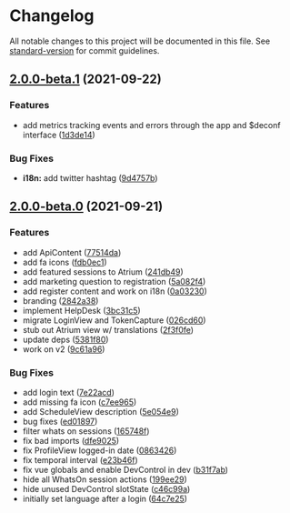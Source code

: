 # Changelog

All notable changes to this project will be documented in this file. See [standard-version](https://github.com/conventional-changelog/standard-version) for commit guidelines.

## [2.0.0-beta.1](https://github.com/digitalinteraction/climatered-client/compare/v2.0.0-beta.0...v2.0.0-beta.1) (2021-09-22)


### Features

* add metrics tracking events and errors through the app and $deconf interface ([1d3de14](https://github.com/digitalinteraction/climatered-client/commit/1d3de143e4d13928afaa069910a7228024737068))


### Bug Fixes

* **i18n:** add twitter hashtag ([9d4757b](https://github.com/digitalinteraction/climatered-client/commit/9d4757bd9a9450ccc2cd98925d9896bc03f3362c))

## [2.0.0-beta.0](https://github.com/digitalinteraction/climatered-client/compare/v1.2.0...v2.0.0-beta.0) (2021-09-21)


### Features

* add ApiContent ([77514da](https://github.com/digitalinteraction/climatered-client/commit/77514dabfa1f73b61d2692fc20efa9ac20e05d3e))
* add fa icons ([fdb0ec1](https://github.com/digitalinteraction/climatered-client/commit/fdb0ec1d5df833e458fcb40c2044bafb760def54))
* add featured sessions to Atrium ([241db49](https://github.com/digitalinteraction/climatered-client/commit/241db4988e75e2d8eff1f82ce690a38c4b53358a))
* add marketing question to registration ([5a082f4](https://github.com/digitalinteraction/climatered-client/commit/5a082f40b959cd82f343a4de65d82fb4cf0d1c66))
* add register content and work on i18n ([0a03230](https://github.com/digitalinteraction/climatered-client/commit/0a03230a7a30921f92b153ed558ff40d00e08eb9))
* branding ([2842a38](https://github.com/digitalinteraction/climatered-client/commit/2842a384e51068abbfc25cb1626024c0302803db))
* implement HelpDesk ([3bc31c5](https://github.com/digitalinteraction/climatered-client/commit/3bc31c52cf04eac3c44e907c3d0759d25cfd7eff))
* migrate LoginView and TokenCapture ([026cd60](https://github.com/digitalinteraction/climatered-client/commit/026cd60b8a2571dec67d213d49fc0e488514c15b))
* stub out Atrium view w/ translations ([2f3f0fe](https://github.com/digitalinteraction/climatered-client/commit/2f3f0fe63bfb732607a1e8593da40e2c0e7a23cf))
* update deps ([5381f80](https://github.com/digitalinteraction/climatered-client/commit/5381f8006d4cf251c640dbaadf65ae693946ff27))
* work on v2 ([9c61a96](https://github.com/digitalinteraction/climatered-client/commit/9c61a96c60e4c84d280d9b6e3c794032af72a4a8))


### Bug Fixes

* add login text ([7e22acd](https://github.com/digitalinteraction/climatered-client/commit/7e22acd4bd984a905b924d8bdd82c5dc880f5154))
* add missing fa icon ([c7ee965](https://github.com/digitalinteraction/climatered-client/commit/c7ee9652cf9e0ff97320ffbf7cace07202b53b63))
* add ScheduleView description ([5e054e9](https://github.com/digitalinteraction/climatered-client/commit/5e054e911015d52d46109fae55149167c9c3db1d))
* bug fixes ([ed01897](https://github.com/digitalinteraction/climatered-client/commit/ed018973aa6b32fa2ce11a86dc46b760d67673c4))
* filter whats on sessions ([165748f](https://github.com/digitalinteraction/climatered-client/commit/165748f7e9a02c30f8004950f3065ffc8d375313))
* fix bad imports ([dfe9025](https://github.com/digitalinteraction/climatered-client/commit/dfe9025bbfb8a1d5ee65caf127dc79bde9223b3f))
* fix ProfileView logged-in date ([0863426](https://github.com/digitalinteraction/climatered-client/commit/0863426a5b9d2028485856c076f2c2e3921082b3))
* fix temporal interval ([e23b46f](https://github.com/digitalinteraction/climatered-client/commit/e23b46f00941ac8b6ab3be29e7ab7dfa822549fd))
* fix vue globals and enable DevControl in dev ([b31f7ab](https://github.com/digitalinteraction/climatered-client/commit/b31f7ab6821619e1c9956aec767c1843881e5e74))
* hide all WhatsOn session actions ([199ee29](https://github.com/digitalinteraction/climatered-client/commit/199ee290a426ba045a849d9827739778233194e1))
* hide unused DevControl slotState ([c46c99a](https://github.com/digitalinteraction/climatered-client/commit/c46c99a2985cd4599cadcd4f4881f83e3ed363ea))
* initially set language after a login ([64c7e25](https://github.com/digitalinteraction/climatered-client/commit/64c7e2518e0270e6c238f0836c21b3b59b45bff4))
